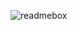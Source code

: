 ![readmebox](https://github.com/salluthdev/salluthdev/assets/83701344/984c403c-fd1f-47fc-b46b-41231ec2d366)
